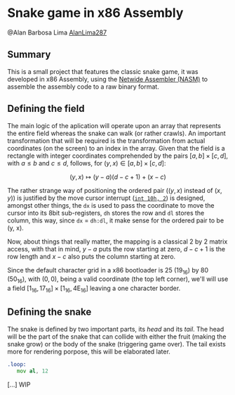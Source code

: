 # Snake game in x86 Assembly

@Alan Barbosa Lima [AlanLima287](https://github.com/AlanLima287)

## Summary

This is a small project that features the classic snake game, it was developed in x86 Assembly, using the [Netwide Assembler (NASM)](https://www.nasm.org) to assemble the assembly code to a raw binary format.

## Defining the field

The main logic of the aplication will operate upon an array that represents the entire field whereas the snake can walk (or rather crawls). An important transformation that will be required is the transformation from actual coordinates (on the screen) to an index in the array. Given that the field is a rectangle with integer coordinates comprehended by the pairs $`[a, b] \times [c, d]`$, with $`a \le b`$ and $`c \le d`$, follows, for $`(y, x) \in [a, b] \times [c, d]`$:

```math
(y, x) \longmapsto (y - a) (d - c + 1) + (x - c)
```

The rather strange way of positioning the ordered pair ($`(y, x)`$ instead of $`(x, y)`$) is justified by the move cursor interrupt ([`int 10h, 2`](https://en.wikipedia.org/wiki/INT_10H#List_of_supported_functions)) is designed, amongst other things, the `dx` is used to pass the coordinate to move the cursor into its 8bit sub-registers, `dh` stores the row and `dl` stores the column, this way, since `dx` = `dh:dl`, it make sense for the ordered pair to be (y, x).

Now, about things that really matter, the mapping is a classical 2 by 2 matrix access, with that in mind, $`y - a`$ puts the row starting at zero, $`d - c + 1`$ is the row length and $`x - c`$ also puts the column starting at zero.

Since the default character grid in a x86 bootloader is $`25`$ ($`19_{16}`$) by $`80`$ ($`50_{16}`$), with $`(0, 0)`$, being a valid coordinate (the top left corner), we'll will use a field $`[1_{16}, 17_{16}] \times [1_{16}, 4\text{E}_{16}]`$ leaving a one character border.

## Defining the snake

The snake is defined by two important parts, its _head_ and its _tail_. The head will be the part of the snake that can collide with either the fruit (making the snake grow) or the body of the snake (triggering game over). The tail exists more for rendering porpose, this will be elaborated later.

```asm
.loop:
   mov al, 12
```

[...] WIP
